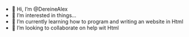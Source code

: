 - 👋 Hi, I’m @DereineAlex
- 👀 I’m interested in things...
- 🌱 I’m currently learning how to program and writing an website in Html
- 💞️ I’m looking to collaborate on help wit Html

<!---
DereineAlex/DereineAlex is a ✨ special ✨ repository because its `README.md` (this file) appears on your GitHub profile.
You can click the Preview link to take a look at your changes.
--->
